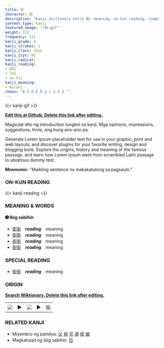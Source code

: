 ```yaml
---
title: 街
character: 街
description: "Kanji dictionary entry 街: meaning, on-kun reading, compounds, origin, related kanji"
content_type: kanji
featured_image: "/街.gif"
weight: 111
frequency: 111
kanji_grade: 9
kanji_strokes: 1
kanji_class: Jōyō
kanji_jlpt: N1
kanji_radical: 
kanji_reading: 
- DAI
- TAI
- oo-kii
kanji_meaning:
- malaki
chōon: "Ā Ī Ū Ē Ō ā ī ū ē ō ’"
---
```

[//]: # (Don't edit the line below. Kanji animated GIF code is automatically generated.)
{{< kanji-gif >}}

[//]: # (Edit below this line.)

**[Edit this at Github. Delete this link after editing.](https://github.com/tim0g/tim/tree/main/content/kanji/街/index.md)**

Magsulat dito ng introduction tungkol sa kanji. Mga opinions, impressions, suggestions, trivia, ang kung ano-ano pa.

Generate Lorem Ipsum placeholder text for use in your graphic, print and web layouts, and discover plugins for your favorite writing, design and blogging tools. Explore the origins, history and meaning of the famous passage, and learn how Lorem Ipsum went from scrambled Latin passage to ubiqitous dummy text.
 
**Mnemonic:** "Maikling sentence na makakatulong sa pagsaulo."

### ON-KUN READING

[//]: # (Don't edit the line below. ON-KUN READING code is automatically generated.)
{{< kanji-reading >}}

### MEANING & WORDS

#### ➊ **Ibig sabihin**
  - [街](../街)[街](../街)　***reading***　meaning
  - [街](../街)[街](../街)　***reading***　meaning
  - [街](../街)[街](../街)　***reading***　meaning
  - [街](../街)[街](../街)　***reading***　meaning

### SPECIAL READING
  - [街](../街)[街](../街)　***reading***　meaning

### ORIGIN

**[Search Wiktionary. Delete this link after editing.](https://wiktionary.org/wiki/街)**
<table class="kanji-table"><tr><td>
<img src="60px-街-bronze.svg.png">
</td><td>▶</td><td>
<img src="60px-街-oracle.svg.png">
</td><td>▶</td>
<td class="kanji-origin">街</td>
</tr></table>

### RELATED KANJI
- Miyembro ng pamilya: [父](../父) [母](../母) [兄](../兄) [弟](../弟) [街](../街) [娘](../娘)
- Magkatulad ng ibig sabihin: [日](../日)
